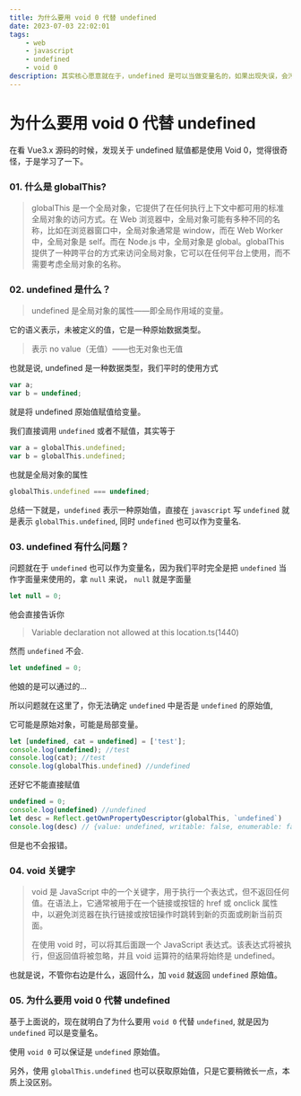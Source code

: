 ```yaml
---
title: 为什么要用 void 0 代替 undefined
date: 2023-07-03 22:02:01
tags: 
    - web
    - javascript
    - undefined
    - void 0
description: 其实核心愿意就在于，undefined 是可以当做变量名的，如果出现失误，会污染所有的 undefined
---
```


# 为什么要用 void 0 代替 undefined

在看 Vue3.x 源码的时候，发现关于 undefined 赋值都是使用 Void 0，觉得很奇怪，于是学习了一下。

### 01. 什么是 globalThis?

> globalThis 是一个全局对象，它提供了在任何执行上下文中都可用的标准全局对象的访问方式。在 Web 浏览器中，全局对象可能有多种不同的名称，比如在浏览器窗口中，全局对象通常是 window，而在 Web Worker 中，全局对象是 self。而在 Node.js 中，全局对象是 global。globalThis 提供了一种跨平台的方式来访问全局对象，它可以在任何平台上使用，而不需要考虑全局对象的名称。

### 02. undefined 是什么？

> undefined 是全局对象的属性——即全局作用域的变量。

它的语义表示，未被定义的值，它是一种原始数据类型。

> 表示 no value（无值）——也无对象也无值

也就是说, undefined 是一种数据类型，我们平时的使用方式

```js
var a;
var b = undefined;
```

就是将 undefined 原始值赋值给变量。

我们直接调用 `undefined` 或者不赋值，其实等于

```js
var a = globalThis.undefined;
var b = globalThis.undefined;
```

也就是全局对象的属性

```js
globalThis.undefined === undefined;
```

总结一下就是，`undefined` 表示一种原始值，直接在 `javascript` 写 `undefined` 就是表示 `globalThis.undefined`, 同时 `undefined` 也可以作为变量名.

### 03. undefined 有什么问题？

问题就在于 `undefined` 也可以作为变量名，因为我们平时完全是把 `undefined` 当作字面量来使用的，拿 `null` 来说， `null` 就是字面量

```js
let null = 0;
```

他会直接告诉你

> Variable declaration not allowed at this location.ts(1440)

然而 `undefined` 不会.

```js
let undefined = 0;
```

他娘的是可以通过的...

所以问题就在这里了，你无法确定 `undefined` 中是否是 `undefined` 的原始值, 

它可能是原始对象，可能是局部变量。

```js
let [undefined, cat = undefined] = ['test'];
console.log(undefined); //test
console.log(cat); //test
console.log(globalThis.undefined) //undefined
```

还好它不能直接赋值 

```js
undefined = 0;
console.log(undefined) //undefined
let desc = Reflect.getOwnPropertyDescriptor(globalThis, `undefined`)
console.log(desc) // {value: undefined, writable: false, enumerable: false, configurable: false}
```

但是也不会报错。

### 04. void 关键字

> void 是 JavaScript 中的一个关键字，用于执行一个表达式，但不返回任何值。在语法上，它通常被用于在一个链接或按钮的 href 或 onclick 属性中，以避免浏览器在执行链接或按钮操作时跳转到新的页面或刷新当前页面。
>
> 在使用 void 时，可以将其后面跟一个 JavaScript 表达式。该表达式将被执行，但返回值将被忽略，并且 void 运算符的结果将始终是 undefined。

也就是说，不管你右边是什么，返回什么，加 `void` 就返回 `undefined` 原始值。

### 05. 为什么要用 void 0 代替 undefined

基于上面说的，现在就明白了为什么要用 `void 0` 代替 `undefined`, 就是因为 `undefined` 可以是变量名。

使用 `void 0` 可以保证是 `undefined` 原始值。

另外，使用 `globalThis.undefined` 也可以获取原始值，只是它要稍微长一点，本质上没区别。